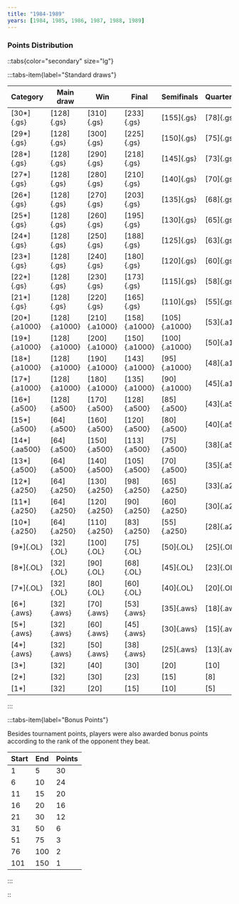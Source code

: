 ```yaml
---
title: "1984-1989"
years: [1984, 1985, 1986, 1987, 1988, 1989]
---
```


### Points Distribution

::tabs{color="secondary" size="lg"}

:::tabs-item{label="Standard draws"}

| Category      | Main draw     | Win           | Final         | Semifinals    | Quarterfinals | Round of 16  | Round of 32  | Round of 64 | Round of 128 |
| ------------- | ------------- | ------------- | ------------- | ------------- | ------------- | ------------ | ------------ | ----------- | ------------ |
| [30*]{.gs}    | [128]{.gs}    | [310]{.gs}    | [233]{.gs}    | [155]{.gs}    | [78]{.gs}     | [39]{.gs}    | [20]{.gs}    | [10]{.gs}   | [1]{.gs}     |
| [29*]{.gs}    | [128]{.gs}    | [300]{.gs}    | [225]{.gs}    | [150]{.gs}    | [75]{.gs}     | [38]{.gs}    | [19]{.gs}    | [10]{.gs}   | [1]{.gs}     |
| [28*]{.gs}    | [128]{.gs}    | [290]{.gs}    | [218]{.gs}    | [145]{.gs}    | [73]{.gs}     | [37]{.gs}    | [19]{.gs}    | [10]{.gs}   | [1]{.gs}     |
| [27*]{.gs}    | [128]{.gs}    | [280]{.gs}    | [210]{.gs}    | [140]{.gs}    | [70]{.gs}     | [35]{.gs}    | [18]{.gs}    | [9]{.gs}    | [1]{.gs}     |
| [26*]{.gs}    | [128]{.gs}    | [270]{.gs}    | [203]{.gs}    | [135]{.gs}    | [68]{.gs}     | [34]{.gs}    | [17]{.gs}    | [9]{.gs}    | [1]{.gs}     |
| [25*]{.gs}    | [128]{.gs}    | [260]{.gs}    | [195]{.gs}    | [130]{.gs}    | [65]{.gs}     | [33]{.gs}    | [17]{.gs}    | [9]{.gs}    | [1]{.gs}     |
| [24*]{.gs}    | [128]{.gs}    | [250]{.gs}    | [188]{.gs}    | [125]{.gs}    | [63]{.gs}     | [32]{.gs}    | [16]{.gs}    | [8]{.gs}    | [1]{.gs}     |
| [23*]{.gs}    | [128]{.gs}    | [240]{.gs}    | [180]{.gs}    | [120]{.gs}    | [60]{.gs}     | [30]{.gs}    | [15]{.gs}    | [8]{.gs}    | [1]{.gs}     |
| [22*]{.gs}    | [128]{.gs}    | [230]{.gs}    | [173]{.gs}    | [115]{.gs}    | [58]{.gs}     | [29]{.gs}    | [15]{.gs}    | [8]{.gs}    | [1]{.gs}     |
| [21*]{.gs}    | [128]{.gs}    | [220]{.gs}    | [165]{.gs}    | [110]{.gs}    | [55]{.gs}     | [28]{.gs}    | [14]{.gs}    | [7]{.gs}    | [1]{.gs}     |
| [20*]{.a1000} | [128]{.a1000} | [210]{.a1000} | [158]{.a1000} | [105]{.a1000} | [53]{.a1000}  | [27]{.a1000} | [14]{.a1000} | [7]{.a1000} | [1]{.a1000}  |
| [19*]{.a1000} | [128]{.a1000} | [200]{.a1000} | [150]{.a1000} | [100]{.a1000} | [50]{.a1000}  | [25]{.a1000} | [13]{.a1000} | [7]{.a1000} | [1]{.a1000}  |
| [18*]{.a1000} | [128]{.a1000} | [190]{.a1000} | [143]{.a1000} | [95]{.a1000}  | [48]{.a1000}  | [24]{.a1000} | [12]{.a1000} | [6]{.a1000} | [1]{.a1000}  |
| [17*]{.a1000} | [128]{.a1000} | [180]{.a1000} | [135]{.a1000} | [90]{.a1000}  | [45]{.a1000}  | [23]{.a1000} | [12]{.a1000} | [6]{.a1000} | [1]{.a1000}  |
| [16*]{.a500}  | [128]{.a500}  | [170]{.a500}  | [128]{.a500}  | [85]{.a500}   | [43]{.a500}   | [22]{.a500}  | [11]{.a500}  | [6]{.a500}  | [1]{.a500}   |
| [15*]{.a500}  | [64]{.a500}   | [160]{.a500}  | [120]{.a500}  | [80]{.a500}   | [40]{.a500}   | [20]{.a500}  | [10]{.a500}  | [1]{.a500}  | —            |
| [14*]{.aa500} | [64]{.a500}   | [150]{.a500}  | [113]{.a500}  | [75]{.a500}   | [38]{.a500}   | [19]{.a500}  | [10]{.a500}  | [1]{.a500}  | —            |
| [13*]{.a500}  | [64]{.a500}   | [140]{.a500}  | [105]{.a500}  | [70]{.a500}   | [35]{.a500}   | [18]{.a500}  | [9]{.a500}   | [1]{.a500}  | —            |
| [12*]{.a250}  | [64]{.a250}   | [130]{.a250}  | [98]{.a250}   | [65]{.a250}   | [33]{.a250}   | [17]{.a250}  | [9]{.a250}   | [1]{.a250}  | —            |
| [11*]{.a250}  | [64]{.a250}   | [120]{.a250}  | [90]{.a250}   | [60]{.a250}   | [30]{.a250}   | [15]{.a250}  | [8]{.a250}   | [1]{.a250}  | —            |
| [10*]{.a250}  | [64]{.a250}   | [110]{.a250}  | [83]{.a250}   | [55]{.a250}   | [28]{.a250}   | [14]{.a250}  | [7]{.a250}   | [1]{.a250}  | —            |
| [9*]{.OL}     | [32]{.OL}     | [100]{.OL}    | [75]{.OL}     | [50]{.OL}     | [25]{.OL}     | [13]{.OL}    | [1]{.OL}     | —           | —            |
| [8*]{.OL}     | [32]{.OL}     | [90]{.OL}     | [68]{.OL}     | [45]{.OL}     | [23]{.OL}     | [12]{.OL}    | [1]{.OL}     | —           | —            |
| [7*]{.OL}     | [32]{.OL}     | [80]{.OL}     | [60]{.OL}     | [40]{.OL}     | [20]{.OL}     | [10]{.OL}    | [1]{.OL}     | —           | —            |
| [6*]{.aws}    | [32]{.aws}    | [70]{.aws}    | [53]{.aws}    | [35]{.aws}    | [18]{.aws}    | [9]{.aws}    | [1]{.aws}    | —           | —            |
| [5*]{.aws}    | [32]{.aws}    | [60]{.aws}    | [45]{.aws}    | [30]{.aws}    | [15]{.aws}    | [8]{.aws}    | [1]{.aws}    | —           | —            |
| [4*]{.aws}    | [32]{.aws}    | [50]{.aws}    | [38]{.aws}    | [25]{.aws}    | [13]{.aws}    | [7]{.aws}    | [1]{.aws}    | —           | —            |
| [3*]          | [32]          | [40]          | [30]          | [20]          | [10]          | [5]          | [1]          | —           | —            |
| [2*]          | [32]          | [30]          | [23]          | [15]          | [8]           | [4]          | [1]          | —           | —            |
| [1*]          | [32]          | [20]          | [15]          | [10]          | [5]           | [3]          | [1]          | —           | —            |

:::

:::tabs-item{label="Bonus Points"}

Besides tournament points, players were also awarded bonus points according to the rank of the opponent they beat.

| Start | End | Points |
| ----- | --- | ------ |
| 1     | 5   | 30     |
| 6     | 10  | 24     |
| 11    | 15  | 20     |
| 16    | 20  | 16     |
| 21    | 30  | 12     |
| 31    | 50  | 6      |
| 51    | 75  | 3      |
| 76    | 100 | 2      |
| 101   | 150 | 1      |

:::

::
